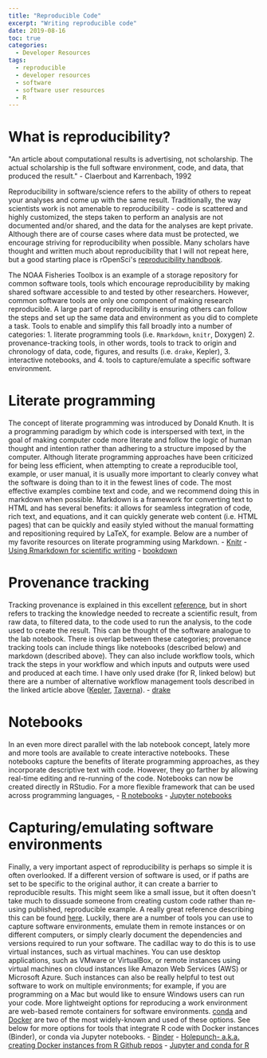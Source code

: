 ```yaml
---
title: "Reproducible Code"
excerpt: "Writing reproducible code"
date: 2019-08-16
toc: true
categories:
  - Developer Resources
tags:
  - reproducible
  - developer resources
  - software
  - software user resources
  - R
---
```




What is reproducibility?
========================

"An article about computational results is advertising, not scholarship.
The actual scholarship is the full software environment, code, and data,
that produced the result." - Claerbout and Karrenbach, 1992

Reproducibility in software/science refers to the ability of others to
repeat your analyses and come up with the same result. Traditionally,
the way scientists work is not amenable to reproducibility - code is
scattered and highly customized, the steps taken to perform an analysis
are not documented and/or shared, and the data for the analyses are kept
private. Although there are of course cases where data must be
protected, we encourage striving for reproducibility when possible. Many
scholars have thought and written much about reproducibility that I will
not repeat here, but a good starting place is rOpenSci's
[reproducibility
handbook](https://ropensci-archive.github.io/reproducibility-guide/).

The NOAA Fisheries Toolbox is an example of a storage repository for
common software tools, tools which encourage reproducibility by making
shared software accessible to and tested by other researchers. However,
common software tools are only one component of making research
reproducible. A large part of reproducibility is ensuring others can
follow the steps and set up the same data and environment as you did to
complete a task. Tools to enable and simplify this fall broadly into a
number of categories: 1. literate programming tools (i.e. `Rmarkdown`,
`knitr`, Doxygen) 2. provenance-tracking tools, in other words, tools to
track to origin and chronology of data, code, figures, and results (i.e.
`drake`, Kepler), 3. interactive notebooks, and 4. tools to
capture/emulate a specific software environment.

Literate programming
====================

The concept of literate programming was introduced by Donald Knuth. It
is a programming paradigm by which code is interspersed with text, in
the goal of making computer code more literate and follow the logic of
human thought and intention rather than adhering to a structure imposed
by the computer. Although literate programming approaches have been
criticized for being less efficient, when attempting to create a
reproducible tool, example, or user manual, it is usually more important
to clearly convey what the software is doing than to it in the fewest
lines of code. The most effective examples combine text and code, and we
recommend doing this in markdown when possible. Markdown is a framework
for converting text to HTML and has several benefits: it allows for
seamless integration of code, rich text, and equations, and it can
quickly generate web content (i.e. HTML pages) that can be quickly and
easily styled without the manual formatting and repositioning required
by LaTeX, for example. Below are a number of my favorite resources on
literate programming using Markdown. -
[Knitr](https://datacarpentry.org/rr-literate-programming/) - [Using
Rmarkdown for scientific
writing](https://github.com/karthik/markdown_science) -
[bookdown](https://bookdown.org/yihui/rmarkdown/html-document.html)

Provenance tracking
===================

Tracking provenance is explained in this excellent
[reference](https://rrcns.readthedocs.io/en/latest/provenance_tracking.html),
but in short refers to tracking the knowledge needed to recreate a
scientific result, from raw data, to filtered data, to the code used to
run the analysis, to the code used to create the result. This can be
thought of the software analogue to the lab notebook. There is overlap
between these categories; provenance tracking tools can include things
like notebooks (described below) and markdown (described above). They
can also include workflow tools, which track the steps in your workflow
and which inputs and outputs were used and produced at each time. I have
only used drake (for R, linked below) but there are a number of
alternative workflow management tools described in the linked article
above ([Kepler](https://kepler-project.org/),
[Taverna](https://taverna.incubator.apache.org/)). -
[drake](https://ropensci.github.io/drake/)

Notebooks
=========

In an even more direct parallel with the lab notebook concept, lately
more and more tools are available to create interactive notebooks. These
notebooks capture the benefits of literate programming approaches, as
they incorporate descriptive text with code. However, they go farther by
allowing real-time editing and re-running of the code. Notebooks can now
be created directly in RStudio. For a more flexible framework that can
be used across programming languages, - [R
notebooks](https://bookdown.org/yihui/rmarkdown/notebook.html) -
[Jupyter
notebooks](https://jupyter-notebook-beginner-guide.readthedocs.io/en/latest/what_is_jupyter.html)

Capturing/emulating software environments
=========================================

Finally, a very important aspect of reproducibility is perhaps so simple
it is often overlooked. If a different version of software is used, or
if paths are set to be specific to the original author, it can create a
barrier to reproducible results. This might seem like a small issue, but
it often doesn't take much to dissuade someone from creating custom code
rather than re-using published, reproducible example. A really great
reference describing this can be found
[here](https://www.tidyverse.org/articles/2017/12/workflow-vs-script/).
Luckily, there are a number of tools you can use to capture software
environments, emulate them in remote instances or on different
computers, or simply clearly document the dependencies and versions
required to run your software. The cadillac way to do this is to use
virtual instances, such as virtual machines. You can use desktop
applications, such as VMware or VirtualBox, or remote instances using
virtual machines on cloud instances like Amazon Web Services (AWS) or
Microsoft Azure. Such instances can also be really helpful to test out
software to work on multiple environments; for example, if you are
programming on a Mac but would like to ensure Windows users can run your
code. More lightweight options for reproducing a work environment are
web-based remote containers for software environments.
[conda](https://docs.conda.io/en/latest/) and
[Docker](https://www.docker.com/) are two of the most widely-known and
used of these options. See below for more options for tools that
integrate R code with Docker instances (Binder), or conda via Jupyter
notebooks. - [Binder](https://mybinder.org/) - [Holepunch- a.k.a.
creating Docker instances from R Github
repos](https://github.com/karthik/holepunch) - [Jupyter and conda for
R](https://anaconda.org/chdoig/jupyter-and-conda-for-r/notebook)
